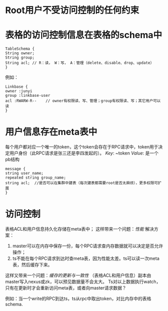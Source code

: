 # Root用户不受访问控制的任何约束

# 表格的访问控制信息在表格的schema中
```
TableSchema {
String owner;
String group;
String acl; // R：读， W：写， A：管理（delete、disable、drop、update）
}
```
例如：
```
Linkbase {
owner :junyi
group :linkbase-user
acl :RWARW-R--    // owner有权限读、写、管理；group有权限读、写；其它用户可以读
}
```
# 用户信息存在meta表中
每个用户都对应一个唯一的token，这个token会存在于RPC请求中，token用于决定用户身份（此RPC请求是张三还是李四发起的）。
*Key*: ~token
*Value*: 是一个pb结构
```
message {
string user_name;
repeated string group_name;
string acl;  //是否可以在集群中建表（每次建表都需要root是否太麻烦），更多权限可扩展
}
```

# 访问控制
表格ACL和用户信息持久化存储在meta表中；
这样带来一个问题：*性能*
解决方案：
1. master可以在内存中保存一份，每个RPC请求查内存数据就可以决定是否允许操作；
1. ts不能在每个RPC请求到达时查meta表，因为性能太差。ts可以读一次meta表，然后缓存下来。

这样又带来一个问题：*缓存的更新与一致性*
（表格ACL和用户信息）副本由master写入nexus或zk，可以预见数据量不会太大。
Ts对以上数据执行watch，只有在更新时才会重新访问meta表，或者向master请求数据？

例如：当一个write的RPC到达ts，ts从rpc中取出token，对比内存中的表格schema.
